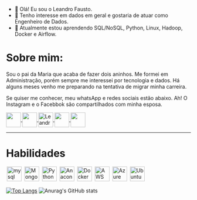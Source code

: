 - 👋 Olá! Eu sou o Leandro Fausto.
- 👀 Tenho interesse em dados em geral e gostaria de atuar como Engenheiro de Dados.
- 🌱 Atualmente estou aprendendo SQL/NoSQL, Python, Linux, Hadoop, Docker e Airflow.

# Sobre mim:

Sou o pai da Maria que acaba de fazer dois aninhos. Me formei em Administração, porém sempre me interessei por tecnologia e dados. Há alguns meses venho me preparando na tentativa 
de migrar minha carreira.

Se quiser me conhecer, meu whatsApp e redes sociais estão abaixo. Ah! O Instagram e o Facebbok são compartilhados com minha esposa.

<a href= "https://api.whatsapp.com/send?phone=5521987938866&text=Ol%C3%A1%20Leandro!%20Vi%20o%20seu%20github.%20Podemos%20conversar%3F" target="_blank" >
  <img  align="center" src="https://image.flaticon.com/icons/png/512/220/220236.png" width='40' style="max-width:100%;"/> 
</a>

<a href="https://www.facebook.com/profile.php?id=100003586308259" target="_blank">
  <img  align="center" src="https://cdn-icons-png.flaticon.com/128/2111/2111398.png" width='40' style="max-width:100%;"/>
</a>

<a href="https://www.linkedin.com/in/leandro-rodrigues-fausto-8161b0172/" target="_blank">
  <img align="center" alt="Leandro-linkedin" width="40" src="https://cdn-icons-png.flaticon.com/128/174/174857.png" style="max-width:100%;">
</a>

<a href="https://twitter.com/LeandroLfausto" target="_blank">
  <img  align="center"  src="https://cdn-icons.flaticon.com/png/128/3256/premium/3256013.png?token=exp=1644005788~hmac=a3a439e255b9cfbf34daf25c0947721b" width='40' style="max-width:100%;"/>
</a>

<a href="https://www.instagram.com/_leandro_tamiris/" target="_blank">
  <img  align="center"  src="https://cdn-icons-png.flaticon.com/128/1409/1409946.png" width='40' style="max-width:100%;"/>
</a>

<hr />

# Habilidades

<img src="https://cdn.jsdelivr.net/gh/devicons/devicon/icons/mysql/mysql-original-wordmark.svg" alt="mysql" widtf="40" height="40" style="max-width:100%;margin: 0 2px;"/></img>
<img src="https://cdn.jsdelivr.net/gh/devicons/devicon/icons/mongodb/mongodb-plain-wordmark.svg" alt="Mongo" widtf="40" height="40" style="max-width:100%;margin: 0 2px;"/></img>
<img src="https://cdn.jsdelivr.net/gh/devicons/devicon/icons/python/python-original.svg" alt="Python" widtf="40" height="40" style="max-width:100%;margin: 0 2px;"/></img>
<img src="https://cdn.jsdelivr.net/gh/devicons/devicon/icons/jupyter/jupyter-original-wordmark.svg" alt="Anaconda" widtf="40" height="40" style="max-width:100%;margin: 0 2px;"/></img>
<img src="https://cdn.jsdelivr.net/gh/devicons/devicon/icons/docker/docker-original.svg" alt="Docker" widtf="40" height="40" style="max-width:100%;margin: 0 2px;"/></img>
<img src="https://cdn.jsdelivr.net/gh/devicons/devicon/icons/amazonwebservices/amazonwebservices-original-wordmark.svg" alt="AWS" widtf="40" height="40" style="max-width:100%;margin: 0 2px;"/></img>
<img src="https://cdn.jsdelivr.net/gh/devicons/devicon/icons/azure/azure-original-wordmark.svg" alt="Azure" widtf="40" height="40" style="max-width:100%;margin: 0 2px;"/></img>
<img src="https://cdn.jsdelivr.net/gh/devicons/devicon/icons/ubuntu/ubuntu-plain-wordmark.svg" alt="Ubuntu" widtf="40" height="40" style="max-width:100%;margin: 0 2px;"/></img>

[![Top Langs](https://github-readme-stats.vercel.app/api/top-langs/?username=LeandroRFausto)](https://github.com/LeandroRFausto/github-readme-stats)
![Anurag's GitHub stats](https://github-readme-stats.vercel.app/api?username=LeandroRFausto&show_icons=true&theme=tokyonight)
